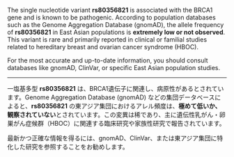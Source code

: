 The single nucleotide variant **rs80356821** is associated with the BRCA1 gene and is known to be pathogenic. According to population databases such as the Genome Aggregation Database (gnomAD), the allele frequency of **rs80356821** in East Asian populations is **extremely low or not observed**. This variant is rare and primarily reported in clinical or familial studies related to hereditary breast and ovarian cancer syndrome (HBOC).

For the most accurate and up-to-date information, you should consult databases like gnomAD, ClinVar, or specific East Asian population studies.

---

一塩基多型 **rs80356821** は、BRCA1遺伝子に関連し、病原性があるとされています。Genome Aggregation Database (gnomAD) などの集団データベースによると、**rs80356821** の東アジア集団におけるアレル頻度は、**極めて低いか、観察されていない**とされています。この変異は稀であり、主に遺伝性乳がん・卵巣がん症候群（HBOC）に関連する臨床研究や家族性研究で報告されています。

最新かつ正確な情報を得るには、gnomAD、ClinVar、または東アジア集団に特化した研究を参照することをお勧めします。